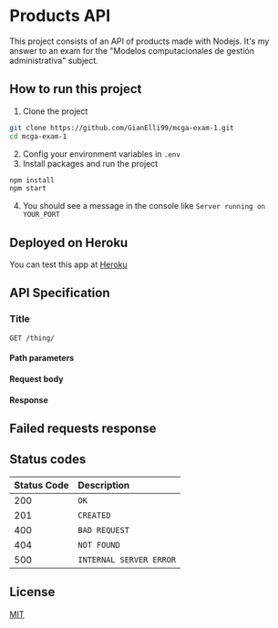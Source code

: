 # Products API

This project consists of an API of products made with Nodejs. It's my answer to an exam for the "Modelos computacionales de gestión administrativa" subject.

## How to run this project

1. Clone the project

```sh
git clone https://github.com/GianElli99/mcga-exam-1.git
cd mcga-exam-1
```

2. Config your environment variables in `.env`
3. Install packages and run the project

```sh
npm install
npm start
```

4. You should see a message in the console like `Server running on YOUR_PORT`

## Deployed on Heroku

You can test this app at [Heroku](https://mgca-test-1.herokuapp.com/)

## API Specification

### Title

`GET /thing/`

#### Path parameters

#### Request body

#### Response

## Failed requests response

## Status codes

| Status Code | Description             |
| :---------- | :---------------------- |
| 200         | `OK`                    |
| 201         | `CREATED`               |
| 400         | `BAD REQUEST`           |
| 404         | `NOT FOUND`             |
| 500         | `INTERNAL SERVER ERROR` |

## License

[MIT](https://github.com/GianElli99/mcga-exam-1/blob/main/README.md)
